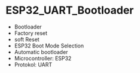 # ESP32_UART_Bootloader
- Bootloader
- Factory reset
- soft Reset
- ESP32 Boot Mode Selection
- Automatic bootloader
- Microcontroller: ESP32
- Protokol: UART
